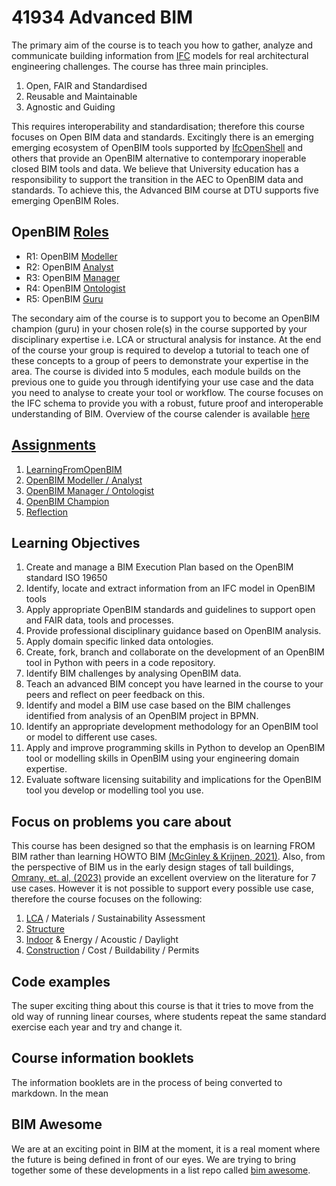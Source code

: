 
# 41934 Advanced BIM

The primary aim of the course is to teach you how to gather, analyze and communicate building information from [IFC](Concepts/IFC) models for real architectural engineering challenges. The course has three main principles.

1. Open, FAIR and Standardised
2. Reusable and Maintainable
3. Agnostic and Guiding

This requires interoperability and standardisation; therefore this course focuses on Open BIM data and standards. Excitingly there is an emerging emerging ecosystem of OpenBIM tools supported by [IfcOpenShell](Concepts/IfcOpenShell) and others that provide an OpenBIM alternative to contemporary inoperable closed BIM tools and data. We believe that University education has a responsibility to support the transition in the AEC to OpenBIM data and standards.  To achieve this, the Advanced BIM course at DTU supports five emerging OpenBIM Roles.

## OpenBIM [Roles](Roles/README.md)

* R1: OpenBIM [Modeller](Roles/Modeller)
* R2: OpenBIM [Analyst](Roles/Analyst)
* R3: OpenBIM [Manager](Roles/Manager)
* R4: OpenBIM [Ontologist](Roles/Ontologist)
* R5: OpenBIM [Guru](Roles/Guru)

The secondary aim of the course is to support you to become an OpenBIM champion (guru) in your chosen role(s) in the course supported by your disciplinary expertise i.e. LCA or structural analysis for instance. At the end of the course your group is required to develop a tutorial to teach one of these concepts to a group of peers to demonstrate your expertise in the area. The course is divided into 5 modules, each module builds on the previous one to guide you through identifying your use case and the data you need to analyse to create your tool or workflow. The course focuses on the IFC schema to provide you with a robust, future proof and interoperable understanding of BIM. Overview of the course calender is available [here](Schedule)

## [Assignments](Assignments/README.md)
1. [LearningFromOpenBIM](Assignments/A1)
2. [OpenBIM Modeller / Analyst](Assignments/A2)
3. [OpenBIM Manager / Ontologist](Assignments/A3)
4. [OpenBIM Champion](Assignments/A4)
5. [Reflection](Assignments/A5)

## Learning Objectives
1. Create and manage a BIM Execution Plan based on the OpenBIM standard ISO 19650
2. Identify, locate and extract information from an IFC model in OpenBIM tools
3. Apply appropriate OpenBIM standards and guidelines to support open and FAIR data, tools and processes.
4. Provide professional disciplinary guidance based on OpenBIM analysis.
5. Apply domain specific linked data ontologies.
6. Create, fork, branch and collaborate on the development of an OpenBIM tool in Python with peers in a code repository.
7. Identify BIM challenges by analysing OpenBIM data.
8. Teach an advanced BIM concept you have learned in the course to your peers and reflect on peer feedback on this.
9. Identify and model a BIM use case based on the BIM challenges identified from analysis of an OpenBIM project in BPMN.
10. Identify an appropriate development methodology for an OpenBIM tool or model to different use cases.
11. Apply and improve programming skills in Python to develop an OpenBIM tool or modelling skills in OpenBIM using your engineering domain expertise.
12. Evaluate software licensing suitability and implications for the OpenBIM tool you develop or modelling tool you use.

## Focus on problems you care about
This course has been designed so that the emphasis is on learning FROM BIM rather than learning HOWTO BIM [(McGinley & Krijnen, 2021)](https://itc.scix.net/paper/w78-2021-paper-070). Also, from the perspective of BIM us in the early design stages of tall buildings, [Omrany, et. al, (2023)](https://www.sciencedirect.com/science/article/pii/S0926580523001942#s0020) provide an excellent overview on the literature for 7 use cases. However it is not possible to support every possible use case, therefore the course focuses on the following:

1. [LCA](Focus/Sustainability) / Materials / Sustainability Assessment
2. [Structure](Focus/Structure)
3. [Indoor](Focus/Indoor) & Energy / Acoustic / Daylight
4. [Construction](Focus/Construction) / Cost / Buildability / Permits

## Code examples
The super exciting thing about this course is that it tries to move from the old way of running linear courses, where students repeat the same standard exercise each year and try and change it.

## Course information booklets

The information booklets are in the process of being converted to markdown. In the mean

##  BIM Awesome

We are at an exciting point in BIM at the moment, it is a real moment where the future is being defined in front of our eyes. We are trying to bring together some of these developments in a list repo called [bim awesome](https://dtu-byg.github.io/BIM-awesome/).
